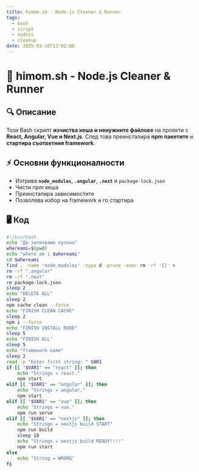 ```yaml
---
title: himom.sh - Node.js Cleaner & Runner
tags:
  - bash
  - script
  - nodejs
  - cleanup
date: 2025-03-10T13:02:00
---
```


# 📝 himom.sh - Node.js Cleaner & Runner  

## 🔍 Описание  
Този Bash скрипт **изчиства кеша и ненужните файлове** на проекти с **React, Angular, Vue и Next.js**. След това преинсталира **npm пакетите** и **стартира съответния framework**.

## ⚡ Основни функционалности  
- Изтрива **`node_modules`**, **`.angular`**, **`.next`** и `package-lock.json`  
- Чисти npm кеша  
- Преинсталира зависимостите  
- Позволява избор на framework и го стартира  

## 🖥 Код  
```bash
#!/bin/bash
echo "Да започваме купона"
whereami=$(pwd)
echo "where am i $whereami"
cd $whereami
find . -name 'node_modules' -type d -prune -exec rm -rf '{}' +
rm -rf ".angular"
rm -rf ".next"
rm package-lock.json
sleep 2
echo "DELETE ALL"
sleep 2
npm cache clean --force
echo "FINISH CLEAN CACHE"
sleep 2
npm i --force
echo "FINISH INSTALL NODE"
sleep 5
echo "FINISH ALL"
sleep 5
echo "framework name"
sleep 2
read -p "Enter first string: " VAR1
if [[ "$VAR1" == "react" ]]; then
    echo "Strings = react."
    npm start
elif [[ "$VAR1" == "angular" ]]; then
    echo "Strings = angular."
    npm start
elif [[ "$VAR1" == "vue" ]]; then
    echo "Strings = vue."
    npm run serve
elif [[ "$VAR1" == "nextjs" ]]; then
    echo "Strings = nextjs build START"
    npm run build
    sleep 10
    echo "Strings = nextjs build READY!!!!"
    npm run start
else
    echo "String = WRONG"
fi
